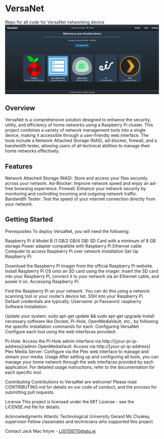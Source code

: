 # VersaNet
Repo for all code for VersaNet networking device
![GitHub Logo](home.png)

## Overview
VersaNet is a comprehensive solution designed to enhance the security, utility, and efficiency of home networks using a Raspberry Pi cluster. This project combines a variety of network management tools into a single device, making it accessible through a user-friendly web interface. The tools include a Network Attached Storage (NAS), ad-blocker, firewall, and a bandwidth tester, allowing users of all technical abilities to manage their home networks effectively.

## Features
Network Attached Storage (NAS): Store and access your files securely across your network.
Ad-Blocker: Improve network speed and enjoy an ad-free browsing experience.
Firewall: Enhance your network security by monitoring and controlling incoming and outgoing network traffic.
Bandwidth Tester: Test the speed of your internet connection directly from your network.

## Getting Started
Prerequisites
To deploy VersaNet, you will need the following:

Raspberry Pi 4 Model B (1 GB/2 GB/4 GB)
SD Card with a minimum of 8 GB storage
Power adapter compatible with Raspberry Pi
Ethernet cable
Computer to access Raspberry Pi over network
Installation
Set Up Raspberry Pi:

Download the Raspberry Pi Imager from the official Raspberry Pi website.
Install Raspberry Pi OS onto an SD card using the imager.
Insert the SD card into your Raspberry Pi, connect it to your network via an Ethernet cable, and power it on.
Accessing Raspberry Pi:

Find the Raspberry Pi on your network. You can do this using a network scanning tool or your router’s device list.
SSH into your Raspberry Pi. Default credentials are typically:
Username: pi
Password: raspberry
Software Installation:

Update your system: sudo apt-get update && sudo apt-get upgrade
Install necessary software like Docker, Pi-Hole, OpenMediaVault, etc., by following the specific installation commands for each.
Configuring VersaNet
Configure each tool using the web interfaces provided:

Pi-Hole: Access the Pi-Hole admin interface via http://[your-pi-ip-address]/admin
OpenMediaVault: Access via http://[your-pi-ip-address]
Plex Media Server: Configure via the Plex web interface to manage and stream your media.
Usage
After setting up and configuring all tools, you can manage your home network through the web interfaces provided by each application. For detailed usage instructions, refer to the documentation for each specific tool.

Contributing
Contributions to VersaNet are welcome! Please read CONTRIBUTING.md for details on our code of conduct, and the process for submitting pull requests.

License
This project is licensed under the MIT License - see the LICENSE.md file for details.

Acknowledgments
Atlantic Technological University
Gerard Mc Cluskey, supervisor
Fellow classmates and technicians who supported this project

Contact
Jack Mac Intyre - L00158710@atu.ie
